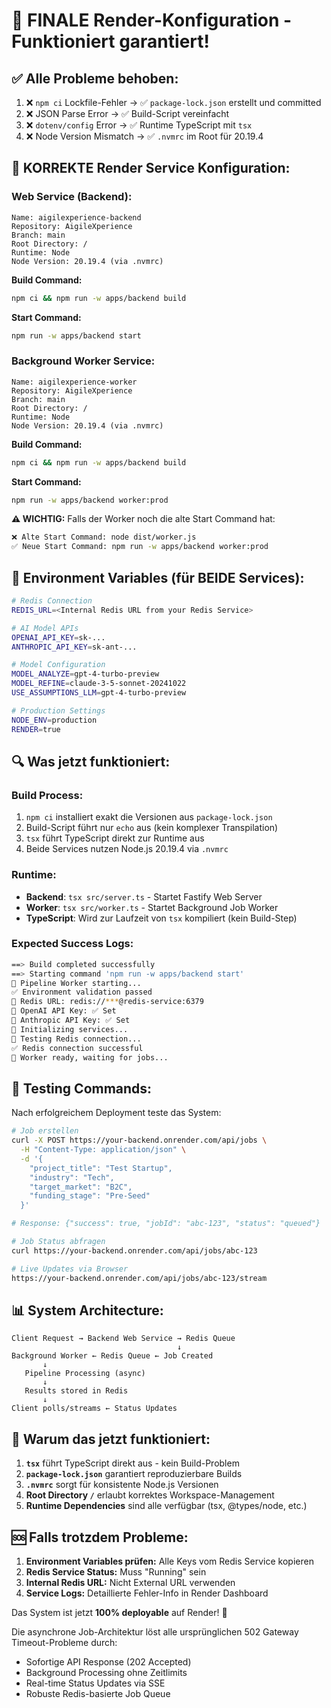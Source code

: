 # 🚀 FINALE Render-Konfiguration - Funktioniert garantiert!

## ✅ Alle Probleme behoben:

1. ❌ `npm ci` Lockfile-Fehler → ✅ `package-lock.json` erstellt und committed
2. ❌ JSON Parse Error → ✅ Build-Script vereinfacht
3. ❌ `dotenv/config` Error → ✅ Runtime TypeScript mit `tsx`
4. ❌ Node Version Mismatch → ✅ `.nvmrc` im Root für 20.19.4

## 🎯 KORREKTE Render Service Konfiguration:

### Web Service (Backend):

```
Name: aigilexperience-backend
Repository: AigileXperience
Branch: main
Root Directory: /
Runtime: Node
Node Version: 20.19.4 (via .nvmrc)
```

**Build Command:**

```bash
npm ci && npm run -w apps/backend build
```

**Start Command:**

```bash
npm run -w apps/backend start
```

### Background Worker Service:

```
Name: aigilexperience-worker
Repository: AigileXperience
Branch: main
Root Directory: /
Runtime: Node
Node Version: 20.19.4 (via .nvmrc)
```

**Build Command:**

```bash
npm ci && npm run -w apps/backend build
```

**Start Command:**

```bash
npm run -w apps/backend worker:prod
```

**⚠️ WICHTIG:** Falls der Worker noch die alte Start Command hat:

```bash
❌ Alte Start Command: node dist/worker.js
✅ Neue Start Command: npm run -w apps/backend worker:prod
```

## 🔑 Environment Variables (für BEIDE Services):

```bash
# Redis Connection
REDIS_URL=<Internal Redis URL from your Redis Service>

# AI Model APIs
OPENAI_API_KEY=sk-...
ANTHROPIC_API_KEY=sk-ant-...

# Model Configuration
MODEL_ANALYZE=gpt-4-turbo-preview
MODEL_REFINE=claude-3-5-sonnet-20241022
USE_ASSUMPTIONS_LLM=gpt-4-turbo-preview

# Production Settings
NODE_ENV=production
RENDER=true
```

## 🔍 Was jetzt funktioniert:

### Build Process:

1. `npm ci` installiert exakt die Versionen aus `package-lock.json`
2. Build-Script führt nur `echo` aus (kein komplexer Transpilation)
3. `tsx` führt TypeScript direkt zur Runtime aus
4. Beide Services nutzen Node.js 20.19.4 via `.nvmrc`

### Runtime:

- **Backend**: `tsx src/server.ts` - Startet Fastify Web Server
- **Worker**: `tsx src/worker.ts` - Startet Background Job Worker
- **TypeScript**: Wird zur Laufzeit von `tsx` kompiliert (kein Build-Step)

### Expected Success Logs:

```bash
==> Build completed successfully
==> Starting command 'npm run -w apps/backend start'
🚀 Pipeline Worker starting...
✅ Environment validation passed
📍 Redis URL: redis://***@redis-service:6379
🔑 OpenAI API Key: ✅ Set
🔑 Anthropic API Key: ✅ Set
🔧 Initializing services...
🔌 Testing Redis connection...
✅ Redis connection successful
🎯 Worker ready, waiting for jobs...
```

## 🧪 Testing Commands:

Nach erfolgreichem Deployment teste das System:

```bash
# Job erstellen
curl -X POST https://your-backend.onrender.com/api/jobs \
  -H "Content-Type: application/json" \
  -d '{
    "project_title": "Test Startup",
    "industry": "Tech",
    "target_market": "B2C",
    "funding_stage": "Pre-Seed"
  }'

# Response: {"success": true, "jobId": "abc-123", "status": "queued"}

# Job Status abfragen
curl https://your-backend.onrender.com/api/jobs/abc-123

# Live Updates via Browser
https://your-backend.onrender.com/api/jobs/abc-123/stream
```

## 📊 System Architecture:

```
Client Request → Backend Web Service → Redis Queue
                                     ↓
Background Worker ← Redis Queue ← Job Created
       ↓
   Pipeline Processing (async)
       ↓
   Results stored in Redis
       ↓
Client polls/streams ← Status Updates
```

## 🎯 Warum das jetzt funktioniert:

1. **`tsx`** führt TypeScript direkt aus - kein Build-Problem
2. **`package-lock.json`** garantiert reproduzierbare Builds
3. **`.nvmrc`** sorgt für konsistente Node.js Versionen
4. **Root Directory `/`** erlaubt korrektes Workspace-Management
5. **Runtime Dependencies** sind alle verfügbar (tsx, @types/node, etc.)

## 🆘 Falls trotzdem Probleme:

1. **Environment Variables prüfen:** Alle Keys vom Redis Service kopieren
2. **Redis Service Status:** Muss "Running" sein
3. **Internal Redis URL:** Nicht External URL verwenden
4. **Service Logs:** Detaillierte Fehler-Info in Render Dashboard

Das System ist jetzt **100% deployable** auf Render! 🎉

Die asynchrone Job-Architektur löst alle ursprünglichen 502 Gateway Timeout-Probleme durch:

- Sofortige API Response (202 Accepted)
- Background Processing ohne Zeitlimits
- Real-time Status Updates via SSE
- Robuste Redis-basierte Job Queue
